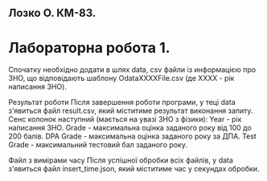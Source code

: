 ## Лозко О. КМ-83. 
# Лабораторна робота 1.

Спочатку необхідно додати в шлях data, csv файли із информацією про ЗНО, що відповідають шаблону OdataXXXXFile.csv (де XXXX - рік написання ЗНО).

Результат роботи 
Після завершення роботи програми, у теці data з'явиться файл result.csv, який міститиме результат виконання запиту. Сенс колонок наступний (мається на увазі ЗНО з фізики): Year - рік написання ЗНО. Grade - максимальна оцінка заданого року від 100 до 200 балів. DPA Grade - максимальна оцінка заданого року за ДПА. Test Grade - максимальний тестовий бал заданого року.

Файл з вимірами часу 
Після успішної обробки всіх файлів, у data з'явиться файл insert_time.json, який міститиме час у секундах обробки.
